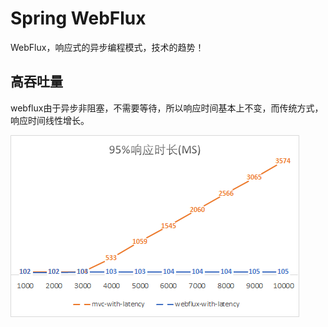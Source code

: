 # Spring WebFlux

WebFlux，响应式的异步编程模式，技术的趋势！

## 高吞吐量

webflux由于异步非阻塞，不需要等待，所以响应时间基本上不变，而传统方式，响应时间线性增长。

![](./images/time.png)

